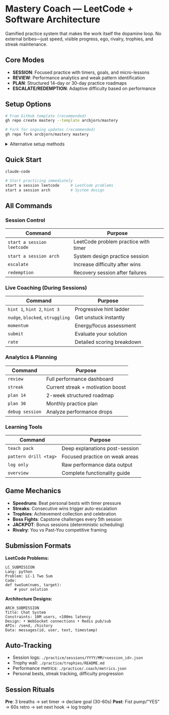 # Mastery Coach — LeetCode + Software Architecture

Gamified practice system that makes the work itself the dopamine loop. No external bribes—just speed, visible progress, ego, rivalry, trophies, and streak maintenance.

## Core Modes
- **SESSION**: Focused practice with timers, goals, and micro-lessons
- **REVIEW**: Performance analytics and weak pattern identification
- **PLAN**: Structured 14-day or 30-day practice roadmaps
- **ESCALATE/REDEMPTION**: Adaptive difficulty based on performance

## Setup Options
```bash
# From GitHub template (recommended)
gh repo create mastery --template arcbjorn/mastery

# Fork for ongoing updates (recommended)
gh repo fork arcbjorn/mastery mastery
```

<details>
<summary>Alternative setup methods</summary>

```bash
# Using degit (needs npm globally)
npx degit arcbjorn/mastery mastery

# Traditional clone
git clone <repo-url> && cd mastery

# Sync template changes to existing project
git remote add template https://github.com/arcbjorn/mastery
git fetch template
git merge template/master
```
</details>

## Quick Start
```bash
claude-code

# Start practicing immediately
start a session leetcode     # LeetCode problems
start a session arch         # System design
```

## All Commands

### Session Control
| Command | Purpose |
|---------|---------|
| `start a session leetcode` | LeetCode problem practice with timer |
| `start a session arch` | System design practice session |
| `escalate` | Increase difficulty after wins |
| `redemption` | Recovery session after failures |

### Live Coaching (During Sessions)
| Command | Purpose |
|---------|---------|
| `hint 1`, `hint 2`, `hint 3` | Progressive hint ladder |
| `nudge`, `blocked`, `struggling` | Get unstuck instantly |
| `momentum` | Energy/focus assessment |
| `submit` | Evaluate your solution |
| `rate` | Detailed scoring breakdown |

### Analytics & Planning
| Command | Purpose |
|---------|---------|
| `review` | Full performance dashboard |
| `streak` | Current streak + motivation boost |
| `plan 14` | 2-week structured roadmap |
| `plan 30` | Monthly practice plan |
| `debug session` | Analyze performance drops |

### Learning Tools
| Command | Purpose |
|---------|---------|
| `teach pack` | Deep explanations post-session |
| `pattern drill <tag>` | Focused practice on weak areas |
| `log only` | Raw performance data output |
| `overview` | Complete functionality guide |

## Game Mechanics
- **Speedruns**: Beat personal bests with timer pressure
- **Streaks**: Consecutive wins trigger auto-escalation
- **Trophies**: Achievement collection and celebration
- **Boss Fights**: Capstone challenges every 5th session
- **JACKPOT**: Bonus sessions (deterministic scheduling)
- **Rivalry**: You vs Past-You competitive framing

## Submission Formats
**LeetCode Problems:**
```
LC_SUBMISSION
Lang: python
Problem: LC-1 Two Sum
Code:
def twoSum(nums, target):
    # your solution
```

**Architecture Designs:**
```
ARCH_SUBMISSION
Title: Chat System
Constraints: 10M users, <100ms latency
Design: • WebSocket connections • Redis pub/sub
APIs: /send, /history
Data: messages(id, user, text, timestamp)
```

## Auto-Tracking
- Session logs: `./practice/sessions/YYYY/MM/<session_id>.json`
- Trophy wall: `./practice/trophies/README.md`
- Performance metrics: `./practice/.coach/metrics.json`
- Personal bests, streak tracking, difficulty progression

## Session Rituals
**Pre**: 3 breaths → set timer → declare goal (30-60s)
**Post**: Fist pump/"YES" → 60s retro → set next hook → log trophy


